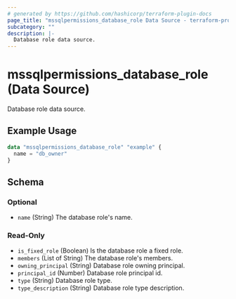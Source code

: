 ```yaml
---
# generated by https://github.com/hashicorp/terraform-plugin-docs
page_title: "mssqlpermissions_database_role Data Source - terraform-provider-mssqlpermissions"
subcategory: ""
description: |-
  Database role data source.
---
```


# mssqlpermissions_database_role (Data Source)

Database role data source.

## Example Usage

```terraform
data "mssqlpermissions_database_role" "example" {
  name = "db_owner"
}
```

<!-- schema generated by tfplugindocs -->
## Schema

### Optional

- `name` (String) The database role's name.

### Read-Only

- `is_fixed_role` (Boolean) Is the database role a fixed role.
- `members` (List of String) The database role's members.
- `owning_principal` (String) Database role owning principal.
- `principal_id` (Number) Database role principal id.
- `type` (String) Database role type.
- `type_description` (String) Database role type description.
